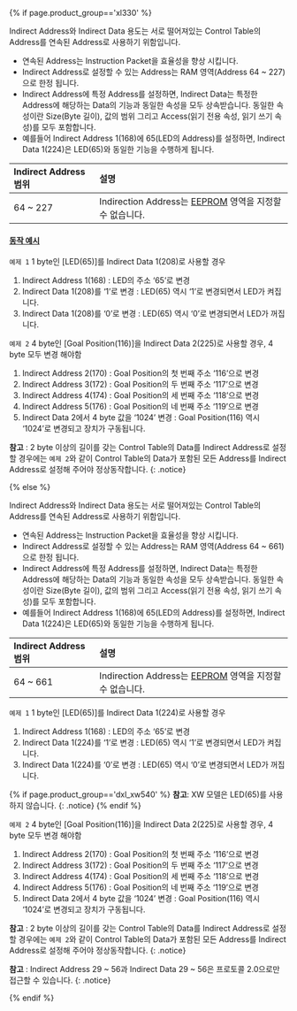 {% if page.product_group=='xl330' %}

Indirect Address와 Indirect Data 용도는 서로 떨어져있는 Control Table의 Address를 연속된 Address로 사용하기 위함입니다.  
- 연속된 Address는 Instruction Packet을 효율성을 향상 시킵니다.  
- Indirect Address로 설정할 수 있는 Address는 RAM 영역(Address 64 ~ 227)으로 한정 됩니다.  
- Indirect Address에 특정 Address를 설정하면, Indirect Data는 특정한 Address에 해당하는 Data의 기능과 동일한 속성을 모두 상속받습니다. 동일한 속성이란 Size(Byte 길이), 값의 범위 그리고 Access(읽기 전용 속성, 읽기 쓰기 속성)를 모두 포함합니다. 
- 예를들어 Indirect Address 1(168)에 65(LED의 Address)를 설정하면, Indirect Data 1(224)은 LED(65)와 동일한 기능을 수행하게 됩니다. 

| Indirect Address 범위 | 설명                                                                    |
|:----------------------|:------------------------------------------------------------------------|
| 64 ~ 227              | Indirection Address는 [EEPROM](#eeprom-영역) 영역을 지정할 수 없습니다. |

#### [동작 예시](#동작-예시)

`예제 1` 1 byte인 [LED(65)]를 Indirect Data 1(208)로 사용할 경우
1. Indirect Address 1(168) : LED의 주소 ‘65’로 변경
2. Indirect Data 1(208)를 ‘1’로 변경 : LED(65) 역시 ‘1’로 변경되면서 LED가 켜집니다.
3. Indirect Data 1(208)를 ‘0’로 변경 : LED(65) 역시 ‘0’로 변경되면서 LED가 꺼집니다.

`예제 2` 4 byte인 [Goal Position(116)]을 Indirect Data 2(225)로 사용할 경우, 4 byte 모두 변경 해야함
1. Indirect Address 2(170) : Goal Position의 첫 번째 주소 ‘116’으로 변경
2. Indirect Address 3(172) : Goal Position의 두 번째 주소 ‘117’으로 변경
3. Indirect Address 4(174) : Goal Position의 세 번째 주소 ‘118’으로 변경
4. Indirect Address 5(176) : Goal Position의 네 번째 주소 ‘119’으로 변경
5. Indirect Data 2에서 4 byte 값을 ‘1024’ 변경 : Goal Position(116) 역시 ‘1024’로 변경되고 장치가 구동됩니다.

**참고** : 2 byte 이상의 길이를 갖는 Control Table의 Data를 Indirect Address로 설정할 경우에는 `예제 2`와 같이 Control Table의 Data가 포함된 모든 Address를 Indirect Address로 설정해 주어야 정상동작합니다.
{: .notice}

{% else %}

Indirect Address와 Indirect Data 용도는 서로 떨어져있는 Control Table의 Address를 연속된 Address로 사용하기 위함입니다.  
- 연속된 Address는 Instruction Packet을 효율성을 향상 시킵니다.  
- Indirect Address로 설정할 수 있는 Address는 RAM 영역(Address 64 ~ 661)으로 한정 됩니다.  
- Indirect Address에 특정 Address를 설정하면, Indirect Data는 특정한 Address에 해당하는 Data의 기능과 동일한 속성을 모두 상속받습니다. 동일한 속성이란 Size(Byte 길이), 값의 범위 그리고 Access(읽기 전용 속성, 읽기 쓰기 속성)를 모두 포함합니다. 
- 예를들어 Indirect Address 1(168)에 65(LED의 Address)를 설정하면, Indirect Data 1(224)은 LED(65)와 동일한 기능을 수행하게 됩니다.

| Indirect Address 범위 | 설명                                                                    |
|:----------------------|:------------------------------------------------------------------------|
| 64 ~ 661              | Indirection Address는 [EEPROM](#eeprom-영역) 영역을 지정할 수 없습니다. |

`예제 1` 1 byte인 [LED(65)]를 Indirect Data 1(224)로 사용할 경우
1. Indirect Address 1(168) : LED의 주소 ‘65’로 변경
2. Indirect Data 1(224)를 ‘1’로 변경 : LED(65) 역시 ‘1’로 변경되면서 LED가 켜집니다.
3. Indirect Data 1(224)를 ‘0’로 변경 : LED(65) 역시 ‘0’로 변경되면서 LED가 꺼집니다.

{% if page.product_group=='dxl_xw540' %}
**참고**: XW 모델은 LED(65)를 사용하지 않습니다.
{: .notice}
{% endif %}

`예제 2` 4 byte인 [Goal Position(116)]을 Indirect Data 2(225)로 사용할 경우, 4 byte 모두 변경 해야함
1. Indirect Address 2(170) : Goal Position의 첫 번째 주소 ‘116’으로 변경
2. Indirect Address 3(172) : Goal Position의 두 번째 주소 ‘117’으로 변경
3. Indirect Address 4(174) : Goal Position의 세 번째 주소 ‘118’으로 변경
4. Indirect Address 5(176) : Goal Position의 네 번째 주소 ‘119’으로 변경
5. Indirect Data 2에서 4 byte 값을 ‘1024’ 변경 : Goal Position(116) 역시 ‘1024’로 변경되고 장치가 구동됩니다.


**참고** : 2 byte 이상의 길이를 갖는 Control Table의 Data를 Indirect Address로 설정할 경우에는 `예제 2`와 같이 Control Table의 Data가 포함된 모든 Address를 Indirect Address로 설정해 주어야 정상동작합니다.
{: .notice}

**참고** : Indirect Address 29 ~ 56과 Indirect Data 29 ~ 56은 프로토콜 2.0으로만 접근할 수 있습니다.
{: .notice}

{% endif %}
